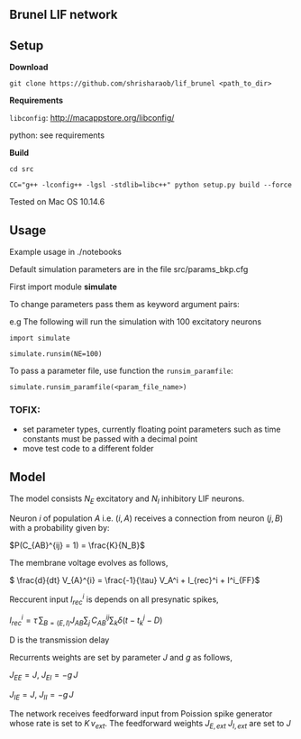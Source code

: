 Brunel LIF network
-------

## Setup

**Download**

`git clone https://github.com/shrisharaob/lif_brunel <path_to_dir>`

**Requirements**

`libconfig`: http://macappstore.org/libconfig/

python: see requirements


**Build**

`cd src`

`CC="g++ -lconfig++ -lgsl -stdlib=libc++" python setup.py build --force`

Tested on Mac OS 10.14.6

## Usage

Example usage in ./notebooks


Default simulation parameters are in the file src/params_bkp.cfg

First import module **simulate**

To change parameters pass them as keyword argument pairs:

e.g The following will run the simulation with 100 excitatory neurons

`import simulate`

`simulate.runsim(NE=100)`

To pass a parameter file, use function the `runsim_paramfile`: 

`simulate.runsim_paramfile(<param_file_name>)`

### TOFIX: 

- set parameter types, currently floating point parameters such as time constants must be passed with a decimal point
- move test code to a different folder


## Model

The model consists $`N_E`$ excitatory and $`N_I`$ inhibitory LIF neurons.


Neuron $`i`$ of population $`A`$ i.e. $`(i, A)`$ receives a connection from neuron $`(j, B)`$ with a probability given by:

$`P(C_{AB}^{ij} = 1) = \frac{K}{N_B}`$

The membrane voltage evolves as follows, 

$` \frac{d}{dt} V_{A}^{i} = \frac{-1}{\tau} V_A^i + I_{rec}^i + I^i_{FF}`$


Reccurent input $`I_{rec}^i`$ is depends on all presynatic spikes,

$`I_{rec}^i = \tau \,  \sum_{B = (E, I)} J_{AB} \sum_j \, C_{AB}^{ij} \sum_k \delta(t - t^j_k - D)`$

D is the transmission delay





Recurrents weights are set by parameter $`J`$ and $`g`$ as follows, 

$` J_{EE} = J`$,   $` J_{EI} = -g \, J`$

$` J_{IE} = J`$,  $` J_{II} = -g \, J`$


The network receives feedforward input from Poission spike generator whose rate is set to $` K \, v_{ext} `$.
The feedforward weights $`J_{E, ext}`$ $`J_{I, ext}`$ are set to $`J`$






